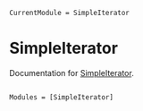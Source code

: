```@meta
CurrentModule = SimpleIterator
```

# SimpleIterator

Documentation for [SimpleIterator](https://github.com/yhqjohn/SimpleIterator.jl).

```@index
```

```@autodocs
Modules = [SimpleIterator]
```
